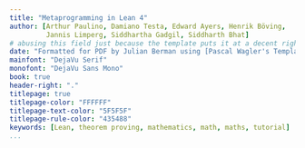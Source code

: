 ```yaml
---
title: "Metaprogramming in Lean 4"
author: [Arthur Paulino, Damiano Testa, Edward Ayers, Henrik Böving,
         Jannis Limperg, Siddhartha Gadgil, Siddharth Bhat]
# abusing this field just because the template puts it at a decent right-sized spot
date: "Formatted for PDF by Julian Berman using [Pascal Wagler's Template](https://github.com/Wandmalfarbe/pandoc-latex-template)"
mainfont: "DejaVu Serif"
monofont: "DejaVu Sans Mono"
book: true
header-right: "."
titlepage: true
titlepage-color: "FFFFFF"
titlepage-text-color: "5F5F5F"
titlepage-rule-color: "435488"
keywords: [Lean, theorem proving, mathematics, math, maths, tutorial]
...
```

